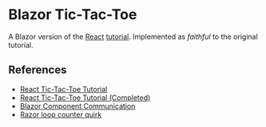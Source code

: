 # Blazor Tic-Tac-Toe

A Blazor version of the [React](https://reactjs.org/tutorial/tutorial.html) [tutorial](https://codepen.io/gaearon/pen/gWWZgR?editors=0010). Implemented as _faithful_ to the original tutorial.

## References

- [React Tic-Tac-Toe Tutorial](https://reactjs.org/tutorial/tutorial.html)
- [React Tic-Tac-Toe Tutorial (Completed)](https://codepen.io/gaearon/pen/gWWZgR?editors=0010)
- [Blazor Component Communication](https://chrissainty.com/3-ways-to-communicate-between-components-in-blazor/)
- [Razor loop counter quirk](https://github.com/dotnet/aspnetcore/issues/16809#issuecomment-549484265)
